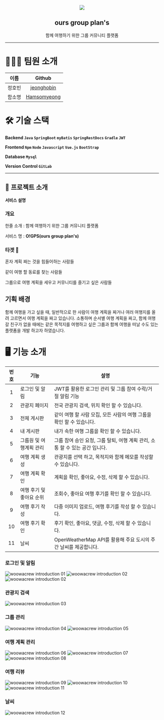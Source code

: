 <div align="center">
    <img src="img/OGPS.png">
    <h2>ours group plan's</h2>
    <p>함께 여행하기 위한 그룹 커뮤니티 플랫폼</p>
    <hr>
</div>

# 🙋🏻‍♂️ 팀원 소개

|  이름  |                    Github                     |
| :----: | :-------------------------------------------: |
| 정호빈 |  [jeonghobin](https://github.com/jeonghobin)  |
| 함소명 | [Hamsomyeong](https://github.com/Hamsomyeong) |

# 🛠 기술 스택

**Backend `Java` `SpringBoot` `myBatis` `SpringRestDocs` `Gradle` `JWT`**

**Frontend `Npm` `Node` `Javascript` `Vue.js` `BootStrap`**

**Database `Mysql`**

**Version Control `GitLab`**

---

## :pushpin: 프로젝트 소개

**서비스 설명**

### **개요**

한줄 소개 : 함께 여행하기 위한 그룹 커뮤니티 플랫폼

서비스 명 : **O!GPS(ours group plan's)**

### **타겟 🎯**

혼자 계획 짜는 것을 힘들어하는 사람들

같이 여행 할 동료를 찾는 사람들

그룹으로 여행 계획을 세우고 커뮤니티를 즐기고 싶은 사람들

## **기획 배경**

함께 여행을 가고 싶을 때, 일반적으로 한 사람이 여행 계획을 짜거나 여러 여행지를 올려 고르면서 여행 계획을 짜고 있습니다. 소통하며 순서별 여행 계획을 짜고, 함께 여행 갈 친구가 없을 때에는 같은 목적지를 여행하고 싶은 그룹과 함께 여행을 떠날 수도 있는 플랫폼을 개발 하고자 하였습니다.

# 🖥 기능 소개

| 번호 | 기능                     | 설명                                                                         |
| :--: | ------------------------ | ---------------------------------------------------------------------------- |
|  1   | 로그인 및 알림           | JWT를 활용한 로그인 관리 및 그룹 참여 수락/거절 알림 기능                    |
|  2   | 관광지 페이지            | 전국 관광지 검색, 위치 확인 할 수 있습니다.                                  |
|  3   | 전체 게시판              | 같이 여행 할 사람 모집, 모든 사람의 여행 그룹을 확인 할 수 있습니다.         |
|  4   | 내 게시판                | 내가 속한 여행 그룹을 확인 할 수 있습니다.                                   |
|  5   | 그룹원 및 여행계획 관리  | 그룹 참여 승인 요청, 그룹 탈퇴, 여행 계획 관리, 소통 할 수 있는 공간 입니다. |
|  6   | 여행 계획 생성           | 관광지를 선택 하고, 목적지와 함께 메모를 작성할 수 있습니다.                 |
|  7   | 여행 계획 확인           | 계획을 확인, 좋아요, 수정, 삭제 할 수 있습니다.                              |
|  8   | 여행 후기 및 좋아요 순위 | 조회수, 좋아요 여행 후기를 확인 할 수 있습니다.                              |
|  9   | 여행 후기 작성           | 다중 이미지 업로드, 여행 후기를 작성 할 수 있습니다.                         |
|  10  | 여행 후기 확인           | 후기 확인, 좋아요, 댓글, 수정, 삭제 할 수 있습니다.                          |
|  11  | 날씨                     | OpenWeatherMap API를 활용해 주요 도시의 주간 날씨를 제공합니다.              |

### 로그인 및 알림

![woowacrew introduction 01](./img/login1.png)
![woowacrew introduction 02](./img/login2.png)
![woowacrew introduction 02](./img/alarm.png)

### 관광지 검색

![woowacrew introduction 03](./img/attraction.png)

### 그룹 관리

![woowacrew introduction 04](./img/group1.png)
![woowacrew introduction 05](./img/group2.png)

### 여행 계획 관리

![woowacrew introduction 06](./img/plan1.png)
![woowacrew introduction 07](./img/plan2.png)
![woowacrew introduction 08](./img/plan3.png)

### 여행 리뷰

![woowacrew introduction 09](./img/review1.png)
![woowacrew introduction 10](./img/review2.png)
![woowacrew introduction 11](./img/review3.png)

### 날씨

![woowacrew introduction 12](./img/weather.png)
